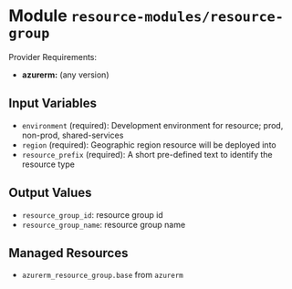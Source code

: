 
# Module `resource-modules/resource-group`

Provider Requirements:
* **azurerm:** (any version)

## Input Variables
* `environment` (required): Development environment for resource; prod, non-prod, shared-services
* `region` (required): Geographic region resource will be deployed into
* `resource_prefix` (required): A short pre-defined text to identify the resource type

## Output Values
* `resource_group_id`: resource group id
* `resource_group_name`: resource group name

## Managed Resources
* `azurerm_resource_group.base` from `azurerm`

